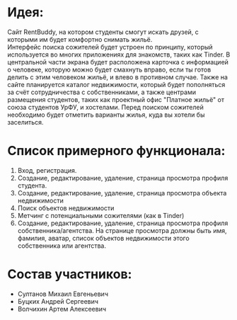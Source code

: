 # Идея:
Cайт RentBuddy, на котором студенты смогут искать друзей, с которыми им будет комфортно снимать жильё.  
Интерфейс поиска сожителей будет устроен по принципу, который используется во многих приложениях для знакомств, таких как Tinder. В центральной части экрана будет расположена карточка с информацией о человеке, которую можно будет смахнуть вправо, если ты готов делить с этим человеком жильё, и влево в противном случае. Также на сайте планируется каталог недвижимости, который будет пополняться за счёт сотрудничества с собственниками, а также центрами размещения студентов, таких как проектный офис "Платное жильё" от союза студентов УрФУ, и хостелами. Перед поиском сожителей необходимо будет отметить варианты жилья, куда вы хотели бы заселиться.

# Список примерного функционала:
1. Вход, регистрация.
2. Создание, редактирование, удаление, страница просмотра профиля студента.
3. Создание, редактирование, удаление, страница просмотра объекта недвижимости
4. Поиск объектов недвижимости
5. Метчинг с потенциальными сожителями (как в Tinder)
6. Создание, редактирование, удаление, страница просмотра профиля собственника/агентства. На странице просмотра должны быть имя, фамилия, аватар, список объектов недвижимости этого собственника или агентства.  

# Состав участников:
* Султанов Михаил Евгеньевич
* Буцких Андрей Сергеевич
* Волчихин Артем Алексеевич

